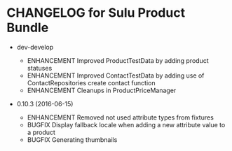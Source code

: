 CHANGELOG for Sulu Product Bundle
=================================
* dev-develop
    * ENHANCEMENT Improved ProductTestData by adding product statuses
    * ENHANCEMENT Improved ContactTestData by adding use of ContactRepositories create contact function
    * ENHANCEMENT Cleanups in ProductPriceManager

* 0.10.3 (2016-06-15)
    * ENHANCEMENT Removed not used attribute types from fixtures
    * BUGFIX Display fallback locale when adding a new attribute value to a product
    * BUGFIX Generating thumbnails
        
